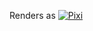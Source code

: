 Renders as [![Pixi](https://img.shields.io/endpoint?url=https://raw.githubusercontent.com/VeckoTheGecko/pixi-badge/refs/heads/dismembered/badge.json)](https://github.com/VeckoTheGecko/pixi-badge/)
